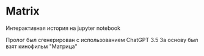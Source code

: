 # Matrix
Интерактивная история на jupyter notebook

Пролог был сгенерирован с использованием ChatGPT 3.5
За основу был взят кинофильм "Матрица"
